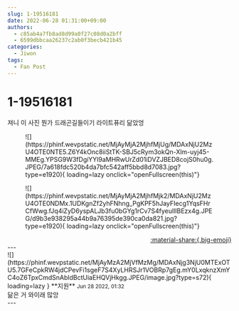 ```yaml
---
slug: 1-19516181
date: 2022-06-28 01:31:00+09:00
authors:
  - c85ab4a7fb8ad8d99a0f27c08d0a2bff
  - 6599dbbcaa26237c2ab0f3becb421b45
categories:
  - Jiwon
tags:
  - Fan Post
---
```


# 1-19516181

<div class="post-container" markdown="1">
<div class="content-container md-sidebar__scrollwrap" markdown="1">

져니 이 사진 뭔가 드래곤길들이기 라이트퓨리 닮았엉
<figure markdown="1">
![](https://phinf.wevpstatic.net/MjAyMjA2MjhfMjUg/MDAxNjU2MzU4OTE0NTE5.Z6Y4kOnc8iiStTK-SBJ5cRym3okQn-Xlm-uyj45-MMEg.YPSG9W3fDgiYYl9aMHRwUrZd01iDVZJBED8cojS0hu0g.JPEG/7a618fdc520b4da7bfc542aff5bbd8d7083.jpg?type=e1920){ loading=lazy onclick="openFullscreen(this)"}
</figure>

<figure markdown="1">
![](https://phinf.wevpstatic.net/MjAyMjA2MjhfMjk2/MDAxNjU2MzU4OTE0NDMx.1UDKgnZf2yhFNhng_PgKPF5hJayFIecg1YqsFHrCfWwg.fJq4iZyD6yspALJb3fu0bGYg1rCv7S4fyeullIBEzx4g.JPEG/d9b3e938295a44b9a76395de390ca0da821.jpg?type=e1920){ loading=lazy onclick="openFullscreen(this)"}
</figure>


</div>
</div>

<div style="text-align: right;" markdown="1">
<a href="https://weverse.io/fromis9/fanpost/1-19516181" style="text-align: right;">:material-share:{.big-emoji}</a>
</div>
---

<div class="comments-container md-sidebar__scrollwrap" markdown="1">
<div class="comment" markdown="1">
<div class='id-container' markdown="1">
![](https://phinf.wevpstatic.net/MjAyMzA2MjVfMzMg/MDAxNjg3NjU0MTExOTU5.7GFeCpkRW4jdCPevFi1sgeF7S4XyLHRSJr1VOBRp7gEg.mY0LxqknzXmYC4oZ6TpxCmdSnAbldBctUiaEHQVjHkgg.JPEG/image.jpg?type=s72){ loading=lazy }
**<span class="artist">지원</span>** <small>Jun 28 2022, 01:32</small><br>
</div>
<div class='comment-body' markdown="1">
닮은 거 와이래 많앙
</div>
</div>
</div>
---
